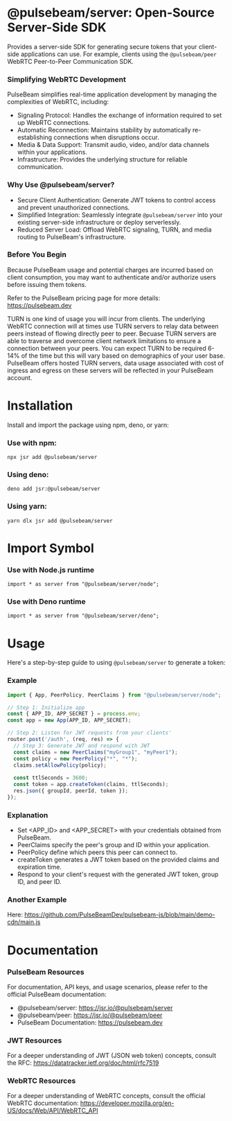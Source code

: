 # @pulsebeam/server: Open-Source Server-Side SDK

Provides a server-side SDK for generating secure tokens that your client-side applications can use. For example, clients using the `@pulsebeam/peer` WebRTC Peer-to-Peer Communication SDK.

### Simplifying WebRTC Development

PulseBeam simplifies real-time application development by managing the complexities of WebRTC, including:

- Signaling Protocol: Handles the exchange of information required to set up WebRTC connections.
- Automatic Reconnection: Maintains stability by automatically re-establishing connections when disruptions occur.
- Media & Data Support: Transmit audio, video, and/or data channels within your applications.
- Infrastructure: Provides the underlying structure for reliable communication.

### Why Use @pulsebeam/server?

- Secure Client Authentication: Generate JWT tokens to control access and prevent unauthorized connections.
- Simplified Integration: Seamlessly integrate `@pulsebeam/server` into your existing server-side infrastructure or deploy serverlessly.
- Reduced Server Load: Offload WebRTC signaling, TURN, and media routing to PulseBeam's infrastructure.

### Before You Begin

Because PulseBeam usage and potential charges are incurred based on client consumption, you may want to authenticate and/or authorize users before issuing them tokens. 

Refer to the PulseBeam pricing page for more details: https://pulsebeam.dev

TURN is one kind of usage you will incur from clients. The underlying WebRTC connection will at times use TURN servers to relay data between peers instead of flowing directly peer to peer. Becuase TURN servers are able to traverse and overcome client network limitations to ensure a connection between your peers. You can expect TURN to be required 6-14% of the time but this will vary based on demographics of your user base. PulseBeam offers hosted TURN servers, data usage associated with cost of ingress and egress on these servers will be reflected in your PulseBeam account.

# Installation

Install and import the package using npm, deno, or yarn:

### Use with npm:

`npx jsr add @pulsebeam/server`

### Using deno:

`deno add jsr:@pulsebeam/server`

### Using yarn:

`yarn dlx jsr add @pulsebeam/server`

# Import Symbol

### Use with Node.js runtime

`import * as server from "@pulsebeam/server/node";`

### Use with Deno runtime

`import * as server from "@pulsebeam/server/deno";`

# Usage

Here's a step-by-step guide to using `@pulsebeam/server` to generate a token:

### Example 

```ts
import { App, PeerPolicy, PeerClaims } from "@pulsebeam/server/node";

// Step 1: Initialize app
const { APP_ID, APP_SECRET } = process.env;
const app = new App(APP_ID, APP_SECRET);

// Step 2: Listen for JWT requests from your clients'
router.post('/auth', (req, res) => {
  // Step 3: Generate JWT and respond with JWT
  const claims = new PeerClaims("myGroup1", "myPeer1");
  const policy = new PeerPolicy("*", "*");
  claims.setAllowPolicy(policy);
  
  const ttlSeconds = 3600;
  const token = app.createToken(claims, ttlSeconds);
  res.json({ groupId, peerId, token });
});
```

### Explanation

* Set <APP_ID> and <APP_SECRET> with your credentials obtained from PulseBeam.
* PeerClaims specify the peer's group and ID within your application.
* PeerPolicy define which peers this peer can connect to.
* createToken generates a JWT token based on the provided claims and expiration time.
* Respond to your client's request with the generated JWT token, group ID, and peer ID.

### Another Example

Here: https://github.com/PulseBeamDev/pulsebeam-js/blob/main/demo-cdn/main.js

# Documentation

### PulseBeam Resources

For documentation, API keys, and usage scenarios, please refer to the official PulseBeam documentation:

* @pulsebeam/server: https://jsr.io/@pulsebeam/server
* @pulsebeam/peer: https://jsr.io/@pulsebeam/peer
* PulseBeam Documentation: https://pulsebeam.dev

### JWT Resources

For a deeper understanding of JWT (JSON web token) concepts, consult the RFC: https://datatracker.ietf.org/doc/html/rfc7519

### WebRTC Resources

For a deeper understanding of WebRTC concepts, consult the official WebRTC documentation: https://developer.mozilla.org/en-US/docs/Web/API/WebRTC_API
